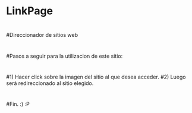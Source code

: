 # LinkPage
#
#Direccionador de sitios web
#
#Pasos a seguir para la utilizacion de este sitio:
#
#1) Hacer click sobre la imagen del sitio al que desea acceder.
#2) Luego será redireccionado al sitio elegido.
#
#Fin. :) :P
